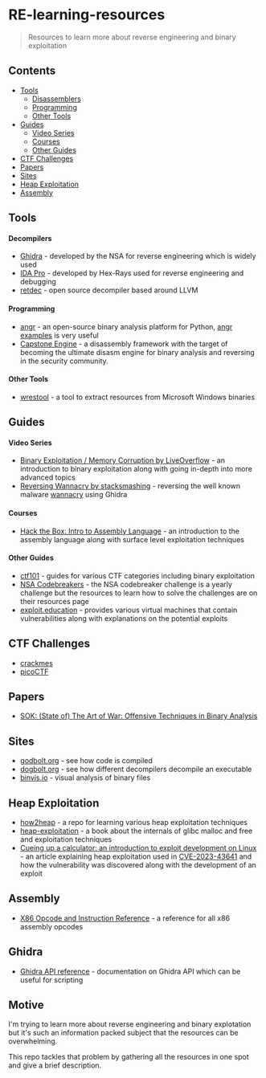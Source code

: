 # RE-learning-resources
> Resources to learn more about reverse engineering and binary exploitation
## Contents
- [Tools](#tools)
    - [Disassemblers](#disassemblers)
    - [Programming](#programming)
    - [Other Tools](#other-tools)
- [Guides](#guides)
    - [Video Series](#video-series)
    - [Courses](#courses)
    - [Other Guides](#other-guides)
- [CTF Challenges](#ctf-challenges)
- [Papers](#papers)
- [Sites](#sites)
- [Heap Exploitation](#heap-exploitation)
- [Assembly](#assembly)

## Tools
#### Decompilers
- [Ghidra](https://ghidra-sre.org/) - developed by the NSA for reverse engineering which is widely used
- [IDA Pro](https://hex-rays.com/ida-pro/) - developed by Hex-Rays used for reverse engineering and debugging
- [retdec](https://github.com/avast/retdec) - open source decompiler based around LLVM
#### Programming
- [angr](https://angr.io/) - an open-source binary analysis platform for Python, [angr examples](https://docs.angr.io/en/latest/examples.html) is very useful
- [Capstone Engine](http://www.capstone-engine.org/) - a disassembly framework with the target of becoming the ultimate disasm engine for binary analysis and reversing in the security community.
#### Other Tools
- [wrestool](https://linux.die.net/man/1/wrestool) - a tool to extract resources from Microsoft Windows binaries
## Guides
#### Video Series
- [Binary Exploitation / Memory Corruption by LiveOverflow](https://www.youtube.com/playlist?list=PLhixgUqwRTjxglIswKp9mpkfPNfHkzyeN) - an introduction to binary exploitation along with going in-depth into more advanced topics
- [Reversing Wannacry by stacksmashing](https://www.youtube.com/playlist?list=PLniOzp3l9V83Yf52IXJTvW9rjstdqkduP) - reversing the well known malware [wannacry](https://en.wikipedia.org/wiki/WannaCry_ransomware_attack#:~:text=WannaCry%20is%20a%20ransomware%20cryptoworm,WanaCrypt0r%202.0%2C%20and%20Wanna%20Decryptor.) using Ghidra
#### Courses
- [Hack the Box: Intro to Assembly Language](https://academy.hackthebox.com/module/details/85) - an introduction to the assembly language along with surface level exploitation techniques
#### Other Guides
- [ctf101](https://ctf101.org/) - guides for various CTF categories including binary exploitation
- [NSA Codebreakers](https://nsa-codebreaker.org/resources) - the NSA codebreaker challenge is a yearly challenge but the resources to learn how to solve the challenges are on their resources page
- [exploit.education](http://exploit.education/) - provides various virtual machines that contain vulnerabilities along with explanations on the potential exploits

## CTF Challenges 
- [crackmes](https://crackmes.one/)
- [picoCTF](https://picoctf.org/)

## Papers   
- [SOK: (State of) The Art of War: Offensive Techniques in Binary Analysis](https://ieeexplore.ieee.org/document/7546500)

## Sites
- [godbolt.org](https://godbolt.org/) - see how code is compiled
- [dogbolt.org](https://dogbolt.org/) - see how different decompilers decompile an executable
- [binvis.io](https://binvis.io/#/) - visual analysis of binary files

## Heap Exploitation
- [how2heap](https://github.com/shellphish/how2heap) - a repo for learning various heap exploitation techniques
- [heap-exploitation](https://heap-exploitation.dhavalkapil.com/) - a book about the internals of glibc malloc and free and exploitation techniques
- [Cueing up a calculator: an introduction to exploit development on Linux](https://github.blog/2023-12-06-cueing-up-a-calculator-an-introduction-to-exploit-development-on-linux/) - an article explaining heap exploitation used in [CVE-2023-43641](https://nvd.nist.gov/vuln/detail/CVE-2023-43641) and how the vulnerability was discovered along with the development of an exploit

## Assembly
- [X86 Opcode and Instruction Reference](http://ref.x86asm.net/) - a reference for all x86 assembly opcodes

## Ghidra
- [Ghidra API reference](https://ghidra.re/ghidra_docs/api/ghidra/program/model/symbol/Reference.html) - documentation on Ghidra API which can be useful for scripting

## Motive
I'm trying to learn more about reverse engineering and binary explotation but it's such an information packed subject that the resources can be overwhelming. 

This repo tackles that problem by gathering all the resources in one spot and give a brief description.
